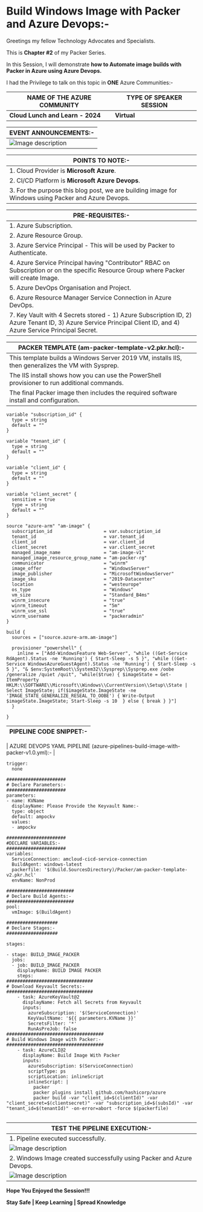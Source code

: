 # Build Windows Image with Packer and Azure Devops:-

Greetings my fellow Technology Advocates and Specialists.

This is __Chapter #2__ of my Packer Series.

In this Session, I will demonstrate __how to Automate image builds with Packer in Azure using Azure Devops.__ 

I had the Privilege to talk on this topic in __ONE__ Azure Communities:-

| __NAME OF THE AZURE COMMUNITY__ | __TYPE OF SPEAKER SESSION__ |
| --------- | --------- |
| __Cloud Lunch and Learn - 2024__ | __Virtual__ |

| __EVENT ANNOUNCEMENTS:-__ |
| --------- |
| ![Image description](https://dev-to-uploads.s3.amazonaws.com/uploads/articles/05pcqojwnxhjgjfu8yta.jpg) |

| __POINTS TO NOTE:-__ |
| --------- |
| 1. Cloud Provider is __Microsoft Azure__. |
| 2. CI/CD Platform is __Microsoft Azure Devops__. |
| 3. For the purpose this blog post, we are building image for Windows using Packer and Azure Devops. |

| __PRE-REQUISITES:-__ |
| --------- |
| 1. Azure Subscription. |
| 2. Azure Resource Group. |
| 3. Azure Service Principal - This will be used by Packer to Authenticate. |
| 4. Azure Service Principal having "Contributor" RBAC on Subscription or on the specific Resource Group where Packer will create Image. |
| 5. Azure DevOps Organisation and Project. |
| 6. Azure Resource Manager Service Connection in Azure DevOps. |
| 7. Key Vault with 4 Secrets stored - 1) Azure Subscription ID, 2) Azure Tenant ID, 3) Azure Service Principal Client ID, and 4) Azure Service Principal Secret. |

| __PACKER TEMPLATE (am-packer-template-v2.pkr.hcl):-__ |
| --------- |
| This template builds a Windows Server 2019 VM, installs IIS, then generalizes the VM with Sysprep. | 
| The IIS install shows how you can use the PowerShell provisioner to run additional commands. | 
| The final Packer image then includes the required software install and configuration. |

```
variable "subscription_id" {
  type = string
  default = "" 
}

variable "tenant_id" {
  type = string
  default = "" 
}

variable "client_id" {
  type = string
  default = "" 
}

variable "client_secret" {
  sensitive = true
  type = string
  default = "" 
}

source "azure-arm" "am-image" {
  subscription_id                   = var.subscription_id
  tenant_id                         = var.tenant_id
  client_id                         = var.client_id
  client_secret                     = var.client_secret
  managed_image_name                = "am-image-v1"
  managed_image_resource_group_name = "am-packer-rg"
  communicator                      = "winrm"
  image_offer                       = "WindowsServer"
  image_publisher                   = "MicrosoftWindowsServer"
  image_sku                         = "2019-Datacenter"
  location                          = "westeurope"
  os_type                           = "Windows"
  vm_size                           = "Standard_B4ms"
  winrm_insecure                    = "true"
  winrm_timeout                     = "5m"
  winrm_use_ssl                     = "true"
  winrm_username                    = "packeradmin"
}

build {
  sources = ["source.azure-arm.am-image"]

  provisioner "powershell" {
    inline = ["Add-WindowsFeature Web-Server", "while ((Get-Service RdAgent).Status -ne 'Running') { Start-Sleep -s 5 }", "while ((Get-Service WindowsAzureGuestAgent).Status -ne 'Running') { Start-Sleep -s 5 }", "& $env:SystemRoot\\System32\\Sysprep\\Sysprep.exe /oobe /generalize /quiet /quit", "while($true) { $imageState = Get-ItemProperty HKLM:\\SOFTWARE\\Microsoft\\Windows\\CurrentVersion\\Setup\\State | Select ImageState; if($imageState.ImageState -ne 'IMAGE_STATE_GENERALIZE_RESEAL_TO_OOBE') { Write-Output $imageState.ImageState; Start-Sleep -s 10  } else { break } }"]
  }

}

```

| __PIPELINE CODE SNIPPET:-__ |
| --------- |

| AZURE DEVOPS YAML PIPELINE (azure-pipelines-build-image-with-packer-v1.0.yml):- |

```
trigger:
  none

######################
# Declare Parameters:-
######################
parameters: 
- name: KVName
  displayName: Please Provide the Keyvault Name:-
  type: object
  default: ampockv
  values:
  - ampockv

######################
#DECLARE VARIABLES:-
######################
variables:
  ServiceConnection: amcloud-cicd-service-connection
  BuildAgent: windows-latest
  packerfile: '$(Build.SourcesDirectory)/Packer/am-packer-template-v2.pkr.hcl'
  envName: NonProd

#########################
# Declare Build Agents:-
#########################
pool:
  vmImage: $(BuildAgent)

###################
# Declare Stages:-
###################

stages:

- stage: BUILD_IMAGE_PACKER 
  jobs:
  - job: BUILD_IMAGE_PACKER 
    displayName: BUILD IMAGE PACKER
    steps:
################################        
# Download Keyvault Secrets:-
################################
    - task: AzureKeyVault@2
      displayName: Fetch all Secrets from Keyvault
      inputs:
        azureSubscription: '$(ServiceConnection)'
        KeyVaultName: '${{ parameters.KVName }}'
        SecretsFilter: '*'
        RunAsPreJob: false
####################################
# Build Windows Image with Packer:-
####################################
    - task: AzureCLI@2
      displayName: Build Image With Packer
      inputs:
        azureSubscription: $(ServiceConnection)
        scriptType: ps
        scriptLocation: inlineScript
        inlineScript: |
          packer
          packer plugins install github.com/hashicorp/azure
          packer build -var "client_id=$(clientId)" -var "client_secret=$(clientsecret)" -var "subscription_id=$(subsId)" -var "tenant_id=$(tenantId)" -on-error=abort -force $(packerfile)
          
```

| __TEST THE PIPELINE EXECUTION:-__ |
| --------- | 
| 1. Pipeline executed successfully. |
| ![Image description](https://dev-to-uploads.s3.amazonaws.com/uploads/articles/t9kp4i7etgo8lvbl0md9.jpg) | 
| 2. Windows Image created successfully using Packer and Azure Devops. |
| ![Image description](https://dev-to-uploads.s3.amazonaws.com/uploads/articles/snj579cwncd4o85ntwga.jpg) |

__Hope You Enjoyed the Session!!!__

__Stay Safe | Keep Learning | Spread Knowledge__
